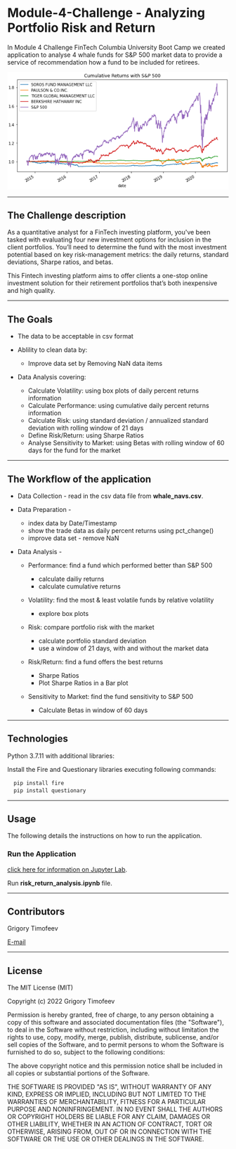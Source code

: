 # Module-4-Challenge - Analyzing Portfolio Risk and Return

In Module 4 Challenge FinTech Columbia University Boot Camp we created application to analyse 4 whale funds for S&P 500 market data to provide a service of recommendation how a fund to be included for retirees.

![Portfolio](pic.PNG)

---

## The Challenge description

As a quantitative analyst for a FinTech investing platform, you've been tasked with evaluating four new investment options for inclusion in the client portfolios. You’ll need to determine the fund with the most investment potential based on key risk-management metrics: the daily returns, standard deviations, Sharpe ratios, and betas.

This Fintech investing platform aims to offer clients a one-stop online investment solution for their retirement portfolios that’s both inexpensive and high quality. 

---

## The Goals

* The data to be acceptable in csv format  

* Ablility to clean data by:  
    * Improve data set by Removing NaN data items  

* Data Analysis covering:
    * Calculate Volatility: using box plots of daily percent returns information 
    * Calculate Performance: using cumulative daily percent returns information
    * Calculate Risk: using standard deviation / annualized standard deviation with rolling window of 21 days
    * Define Risk/Return: using Sharpe Ratios 
    * Analyse Sensitivity to Market: using Betas with rolling window of 60 days for the fund for the market
    
---

## The Workflow of the application  


* Data Collection - read in the csv data file from **whale_navs.csv**. 

* Data Preparation - 
    * index data by Date/Timestamp
    * show the trade data as daily percent returns using pct_change()
    * improve data set - remove NaN

* Data Analysis -
    * Performance: find a fund which performed better than S&P 500
        * calculate dailiy returns 
        * calculate cumulative returns
    
    * Volatility: find the most & least volatile funds by relative volatility
        * explore box plots
    
    * Risk: compare portfolio risk with the market
        * calculate portfolio standard deviation
        * use a window of 21 days, with and without the market data
    
    * Risk/Return: find a fund offers the best returns
        * Sharpe Ratios 
        * Plot Sharpe Ratios in a Bar plot
    
    * Sensitivity to Market: find the fund sensitivity to S&P 500
        * Calculate Betas in window of 60 days
        
---

## Technologies

Python 3.7.11 with additional libraries:

Install the Fire and Questionary libraries executing following commands:

```python
  pip install fire
  pip install questionary
```
---

## Usage

The following details the instructions on how to run the application.  

### Run the Application

[click here for information on Jupyter Lab](https://jupyterlab.readthedocs.io/en/stable/).  

Run **risk_return_analysis.ipynb** file.  

---

## Contributors

Grigory Timofeev

[E-mail](fintech_github_challenge4@unloca.com)

---

## License

The MIT License (MIT)

Copyright (c) 2022 Grigory Timofeev

Permission is hereby granted, free of charge, to any person obtaining a copy of this software and associated documentation files (the "Software"), to deal in the Software without restriction, including without limitation the rights to use, copy, modify, merge, publish, distribute, sublicense, and/or sell copies of the Software, and to permit persons to whom the Software is furnished to do so, subject to the following conditions:

The above copyright notice and this permission notice shall be included in all copies or substantial portions of the Software.

THE SOFTWARE IS PROVIDED "AS IS", WITHOUT WARRANTY OF ANY KIND, EXPRESS OR IMPLIED, INCLUDING BUT NOT LIMITED TO THE WARRANTIES OF MERCHANTABILITY, FITNESS FOR A PARTICULAR PURPOSE AND NONINFRINGEMENT. IN NO EVENT SHALL THE AUTHORS OR COPYRIGHT HOLDERS BE LIABLE FOR ANY CLAIM, DAMAGES OR OTHER LIABILITY, WHETHER IN AN ACTION OF CONTRACT, TORT OR OTHERWISE, ARISING FROM, OUT OF OR IN CONNECTION WITH THE SOFTWARE OR THE USE OR OTHER DEALINGS IN THE SOFTWARE.
